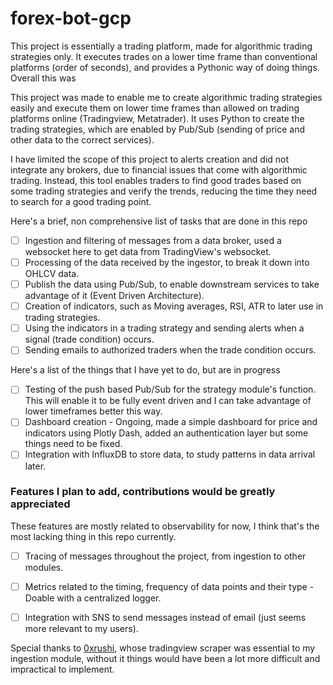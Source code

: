 # forex-bot-gcp

This project is essentially a trading platform, made for algorithmic trading strategies only. It executes trades on a lower time frame than conventional platforms (order of seconds), and provides a Pythonic way of doing things. Overall this was 

This project was made to enable me to create algorithmic trading strategies easily and execute them on lower time frames than allowed on trading platforms online (Tradingview, Metatrader). It uses Python to create the trading strategies, which are enabled by Pub/Sub (sending of price and other data to the correct services). 

I have limited the scope of this project to alerts creation and did not integrate any brokers, due to financial issues that come with algorithmic trading. Instead, this tool enables traders to find good trades based on some trading strategies and verify the trends, reducing the time they need to search for a good trading point.


Here's a brief, non comprehensive list of tasks that are done in this repo

- [ ] Ingestion and filtering of messages from a data broker, used a websocket here to get data from TradingView's websocket.
- [ ] Processing of the data received by the ingestor, to break it down into OHLCV data.
- [ ] Publish the data using Pub/Sub, to enable downstream services to take advantage of it (Event Driven Architecture).
- [ ] Creation of indicators, such as Moving averages, RSI, ATR to later use in trading strategies.
- [ ] Using the indicators in a trading strategy and sending alerts when a signal (trade condition) occurs.
- [ ] Sending emails to authorized traders when the trade condition occurs. 

Here's a list of the things that I have yet to do, but are in progress
- [ ] Testing of the push based Pub/Sub for the strategy module's function. This will enable it to be fully event driven and I can take advantage of lower timeframes better this way.
- [ ] Dashboard creation - Ongoing, made a simple dashboard for price and indicators using Plotly Dash, added an authentication layer but some things need to be fixed.
- [ ] Integration with InfluxDB to store data, to study patterns in data arrival later.

### Features I plan to add, contributions would be greatly appreciated

These features are mostly related to observability for now, I think that's the most lacking thing in this repo currently.
- [ ] Tracing of messages throughout the project, from ingestion to other modules.
- [ ] Metrics related to the timing, frequency of data points and their type - Doable with a centralized logger.
- [ ] Integration with SNS to send messages instead of email (just seems more relevant to my users).


Special thanks to [0xrushi](https://github.com/0xrushi), whose tradingview scraper was essential to my ingestion module, without it things would have been a lot more difficult and impractical to implement.
